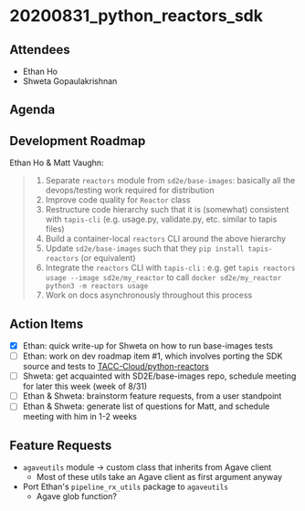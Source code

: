 # 20200831_python_reactors_sdk

## Attendees

* Ethan Ho
* Shweta Gopaulakrishnan

## Agenda

## Development Roadmap

Ethan Ho & Matt Vaughn:
> 1. Separate `reactors` module from `sd2e/base-images`: basically all the devops/testing work required for distribution
> 2. Improve code quality for `Reactor` class
> 3. Restructure code hierarchy such that it is (somewhat) consistent with `tapis-cli` (e.g. usage.py, validate.py, etc. similar to tapis files)
> 4. Build a container-local `reactors` CLI around the above hierarchy
> 5. Update `sd2e/base-images` such that they `pip install tapis-reactors` (or equivalent)
> 6. Integrate the `reactors` CLI with `tapis-cli` : e.g. get `tapis reactors usage --image sd2e/my_reactor` to call `docker sd2e/my_reactor python3 -m reactors usage`
> 7. Work on docs asynchronously throughout this process

## Action Items

* [X] Ethan: quick write-up for Shweta on how to run base-images tests
* [ ] Ethan: work on dev roadmap item #1, which involves porting the SDK source and tests to [TACC-Cloud/python-reactors](https://github.com/TACC-Cloud/python-reactors)
* [ ] Shweta: get acquainted with SD2E/base-images repo, schedule meeting for later this week (week of 8/31)
* [ ] Ethan & Shweta: brainstorm feature requests, from a user standpoint
* [ ] Ethan & Shweta: generate list of questions for Matt, and schedule meeting with him in 1-2 weeks

## Feature Requests

* `agaveutils` module -> custom class that inherits from Agave client
    * Most of these utils take an Agave client as first argument anyway
* Port Ethan's `pipeline_rx_utils` package to `agaveutils`
    * Agave glob function?
